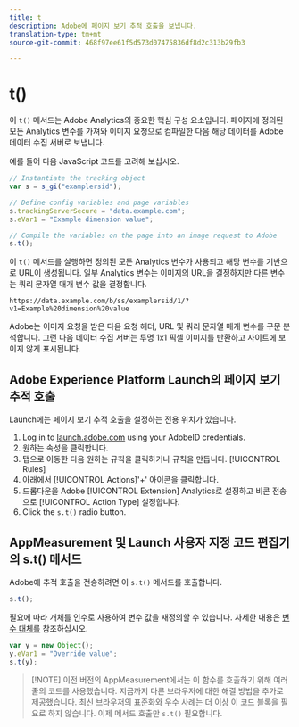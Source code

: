 ```yaml
---
title: t
description: Adobe에 페이지 보기 추적 호출을 보냅니다.
translation-type: tm+mt
source-git-commit: 468f97ee61f5d573d07475836df8d2c313b29fb3

---
```



# t()

이 `t()` 메서드는 Adobe Analytics의 중요한 핵심 구성 요소입니다. 페이지에 정의된 모든 Analytics 변수를 가져와 이미지 요청으로 컴파일한 다음 해당 데이터를 Adobe 데이터 수집 서버로 보냅니다.

예를 들어 다음 JavaScript 코드를 고려해 보십시오.

```js
// Instantiate the tracking object
var s = s_gi("examplersid");

// Define config variables and page variables
s.trackingServerSecure = "data.example.com";
s.eVar1 = "Example dimension value";

// Compile the variables on the page into an image request to Adobe
s.t();
```

이 `t()` 메서드를 실행하면 정의된 모든 Analytics 변수가 사용되고 해당 변수를 기반으로 URL이 생성됩니다. 일부 Analytics 변수는 이미지의 URL을 결정하지만 다른 변수는 쿼리 문자열 매개 변수 값을 결정합니다.

```text
https://data.example.com/b/ss/examplersid/1/?v1=Example%20dimension%20value
```

Adobe는 이미지 요청을 받은 다음 요청 헤더, URL 및 쿼리 문자열 매개 변수를 구문 분석합니다. 그런 다음 데이터 수집 서버는 투명 1x1 픽셀 이미지를 반환하고 사이트에 보이지 않게 표시됩니다.

## Adobe Experience Platform Launch의 페이지 보기 추적 호출

Launch에는 페이지 보기 추적 호출을 설정하는 전용 위치가 있습니다.

1. Log in to [launch.adobe.com](https://launch.adobe.com) using your AdobeID credentials.
2. 원하는 속성을 클릭합니다.
3. 탭으로 이동한 다음 원하는 규칙을 클릭하거나 규칙을 만듭니다. [!UICONTROL Rules]
4. 아래에서 [!UICONTROL Actions]&#39;+&#39; 아이콘을 클릭합니다.
5. 드롭다운을 Adobe [!UICONTROL Extension] Analytics로 설정하고 비콘 전송으로 [!UICONTROL Action Type] 설정합니다.
6. Click the `s.t()` radio button.

## AppMeasurement 및 Launch 사용자 지정 코드 편집기의 s.t() 메서드

Adobe에 추적 호출을 전송하려면 이 `s.t()` 메서드를 호출합니다.

```js
s.t();
```

필요에 따라 개체를 인수로 사용하여 변수 값을 재정의할 수 있습니다. 자세한 내용은 [변수 대체를](../../js/overrides.md) 참조하십시오.

```js
var y = new Object();
y.eVar1 = "Override value";
s.t(y);
```

> [!NOTE] 이전 버전의 AppMeasurement에서는 이 함수를 호출하기 위해 여러 줄의 코드를 사용했습니다. 지금까지 다른 브라우저에 대한 해결 방법을 추가로 제공했습니다. 최신 브라우저의 표준화와 우수 사례는 더 이상 이 코드 블록을 필요로 하지 않습니다. 이제 메서드 호출만 `s.t()` 필요합니다.
